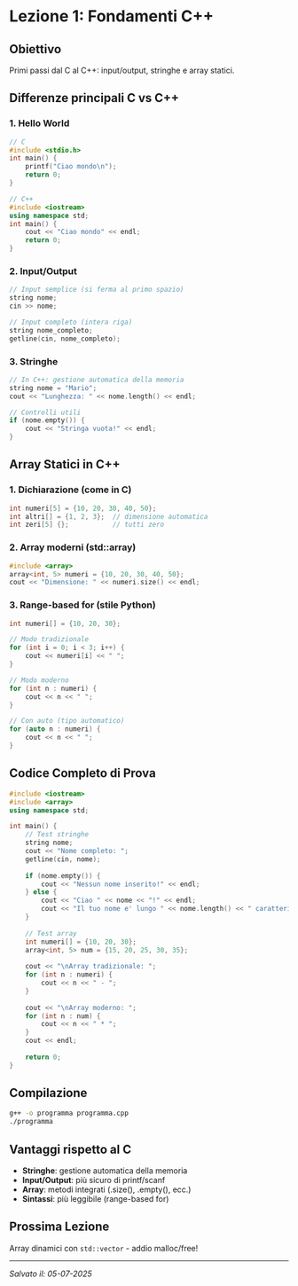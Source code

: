 # Lezione 1: Fondamenti C++

## Obiettivo
Primi passi dal C al C++: input/output, stringhe e array statici.

## Differenze principali C vs C++

### 1. Hello World
```cpp
// C
#include <stdio.h>
int main() {
    printf("Ciao mondo\n");
    return 0;
}

// C++
#include <iostream>
using namespace std;
int main() {
    cout << "Ciao mondo" << endl;
    return 0;
}
```

### 2. Input/Output
```cpp
// Input semplice (si ferma al primo spazio)
string nome;
cin >> nome;

// Input completo (intera riga)
string nome_completo;
getline(cin, nome_completo);
```

### 3. Stringhe
```cpp
// In C++: gestione automatica della memoria
string nome = "Mario";
cout << "Lunghezza: " << nome.length() << endl;

// Controlli utili
if (nome.empty()) {
    cout << "Stringa vuota!" << endl;
}
```

## Array Statici in C++

### 1. Dichiarazione (come in C)
```cpp
int numeri[5] = {10, 20, 30, 40, 50};
int altri[] = {1, 2, 3};  // dimensione automatica
int zeri[5] {};           // tutti zero
```

### 2. Array moderni (std::array)
```cpp
#include <array>
array<int, 5> numeri = {10, 20, 30, 40, 50};
cout << "Dimensione: " << numeri.size() << endl;
```

### 3. Range-based for (stile Python)
```cpp
int numeri[] = {10, 20, 30};

// Modo tradizionale
for (int i = 0; i < 3; i++) {
    cout << numeri[i] << " ";
}

// Modo moderno
for (int n : numeri) {
    cout << n << " ";
}

// Con auto (tipo automatico)
for (auto n : numeri) {
    cout << n << " ";
}
```

## Codice Completo di Prova
```cpp
#include <iostream>
#include <array>
using namespace std;

int main() {
    // Test stringhe
    string nome;
    cout << "Nome completo: ";
    getline(cin, nome);
    
    if (nome.empty()) {
        cout << "Nessun nome inserito!" << endl;
    } else {
        cout << "Ciao " << nome << "!" << endl;
        cout << "Il tuo nome e' lungo " << nome.length() << " caratteri" << endl;
    }
    
    // Test array
    int numeri[] = {10, 20, 30};
    array<int, 5> num = {15, 20, 25, 30, 35};
    
    cout << "\nArray tradizionale: ";
    for (int n : numeri) {
        cout << n << " - ";
    }
    
    cout << "\nArray moderno: ";
    for (int n : num) {
        cout << n << " * ";
    }
    cout << endl;
    
    return 0;
}
```

## Compilazione
```bash
g++ -o programma programma.cpp
./programma
```

## Vantaggi rispetto al C
- **Stringhe**: gestione automatica della memoria
- **Input/Output**: più sicuro di printf/scanf
- **Array**: metodi integrati (.size(), .empty(), ecc.)
- **Sintassi**: più leggibile (range-based for)

## Prossima Lezione
Array dinamici con `std::vector` - addio malloc/free!

---
*Salvato il: 05-07-2025*
